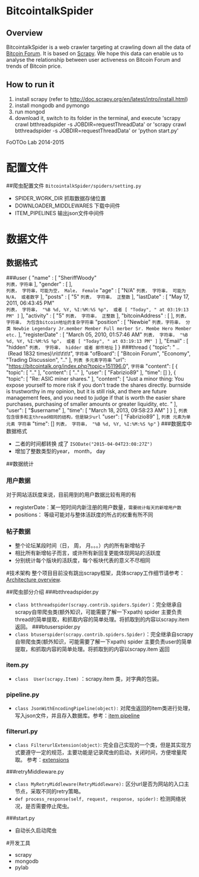 BitcointalkSpider
================
## Overview

BitcointalkSpider is a web crawler targeting at crawling down all the data of [Bitcoin Forum](http://www.bitcointalk.org). It is based on [Scrapy](http://www.scrapy.org). We hope this data can enable us to analyse the relationship between user activeness on Bitcoin Forum and trends of Bitcoin price.

## How to run it

1. install scrapy (refer to http://doc.scrapy.org/en/latest/intro/install.html)
2. install mongodb and pymongo
4. run mongod
3. download it, switch to its folder in the terminal, and execute 'scrapy crawl btthreadspider -s JOBDIR=requestThreadData' or 'scrapy crawl btthreadspider -s JOBDIR=requestThreadData' or 'python start.py'

FoOTOo Lab 2014-2015

# 配置文件
##爬虫配置文件 `BitcointalkSpider/spiders/setting.py`
- SPIDER_WORK_DIR 抓取数据存储位置 
- DOWNLOADER_MIDDLEWARES 下载中间件
- ITEM_PIPELINES 输出json文件中间件


# 数据文件
## 数据格式
###user
{
  "name" : [
    "SheriffWoody"                  
`列表，字符串`
  ],
  "gender" : [ ],                            
`列表， 字符串，可能为空， Male， Female`
  "age" : [
    "N/A" 
`列表， 字符串， 可能为 N/A， 或者数字`
  ],
  "posts" : [
    "5" 
`列表， 字符串， 正整数`
  ],
  "lastDate" : [
    "May 17, 2011, 06:43:45 PM"    
`列表， 字符串， "%B %d, %Y, %I:%M:%S %p"， 或者 [ "Today", " at 03:19:13 PM" ]`
  ],
  "activity" : [
    "5"
`列表， 字符串， 正整数`
  ],
  "bitcoinAddress" : [ ],
`列表，字符串， 为包含bitcoin地址的复杂字符串`
  "position" : [
    "Newbie"
`列表，字符串， 分类 Newbie Legendary Jr.member Member Full merber Sr. Membe Hero Member  etc.`
  ],
  "registerDate" : [
    "March 05, 2010, 01:57:46 AM"
`列表， 字符串， "%B %d, %Y, %I:%M:%S %p"， 或者 [ "Today", " at 03:19:13 PM" ]`
  ],
  "Email" : [
    "hidden"
`列表， 字符串， hidder 或者 邮件地址`
  ]
}
###thread
{
  "topic": " ..  (Read 1832 times)\n\t\t\t\t",
`字符串`
  "ofBoard": [
    "Bitcoin Forum",
    "Economy",
    "Trading Discussion",
    ".."
  ],
`列表 多元素字符串`
  "url": "https://bitcointalk.org/index.php?topic=151196.0",
 `字符串`
 "content": [
    {
      "topic": [
        ".."
      ],
      "content": [
        ".."
      ],
      "user": [
        "Fabrizio89"
      ],
      "time": []
    },
    {
      "topic": [
        "Re: ASIC miner shares."
      ],
      "content": [
        "Just a minor thing: You expose yourself to more risk if you don't trade the shares directly. burnside is trustworthy in my opinion, but it is still risk, and there are future management fees, and you need to judge if that is worth the easier share purchases, purchasing of smaller amounts or greater liquidity, etc. "
      ],
      "user": [
        "$username"
      ],
      "time": [
        "March 18, 2013, 09:58:23 AM"
      ]
    }
  ],
`列表 包含很多和主thread相同的结构，但是缺少url`
  "user": [
    "Fabrizio89"
  ],
`列表 元素为单元素 字符串`
  "time": []
`列表， 字符串， "%B %d, %Y, %I:%M:%S %p"`
}
###数据库中数据格式
- 二者的时间都转换 成了 ``ISODate("2015-04-04T23:08:27Z")``
- 增加了整数类型的year， month， day


##数据统计
### 用户数据
对于网站活跃度来说，目前用到的用户数据比较有用的有 


- registerDate：某一短时间内新注册的用户数量，`需要统计每天的新增用户数`
- positions： 等级可能对与整体活跃度的所占的权重有所不同


### 帖子数据
- 整个论坛某段时间（日， 周， 月。。。）内的所有新增帖子
- 相比所有新增帖子而言，或许所有新回复更能体现网站的活跃度
- 分别统计每个版块的活跃度，每个板块代表的意义不尽相同



#技术架构
整个项目目前没有跳出scrapy框架，具体scrapy工作细节请参考：[Architecture overview](http://doc.scrapy.org/en/latest/topics/architecture.html).


##爬虫部分介绍
###btthreadspider.py
- `class btthreadspider(scrapy.contrib.spiders.Spider)`：完全继承自scrapy自带爬虫类(额外知识，可能需要了解一下xpath) spider
主要负责thread的简单提取，和抓取内容的简单处理。将抓取到的内容以scrapy.item 返回。
###btuserspider.py
- `class btuserspider(scrapy.contrib.spiders.Spider)`：完全继承自scrapy自带爬虫类(额外知识，可能需要了解一下xpath) spider
主要负责user的简单提取，和抓取内容的简单处理。将抓取到的内容以scrapy.item 返回


### item.py
- `class  User(scrapy.Item)` ：scrapy.item 类，对字典的包装。


### pipeline.py
- `class JsonWithEncodingPipeline(object):` 对爬虫返回的item类进行处理，写入json文件，并且存入数据库。参考：[item pipeline](http://doc.scrapy.org/en/latest/topics/item-pipeline.html)

### filterurl.py
- `class FilterurlExtension(object)`: 完全自己实现的一个类，但是其实现方式要遵守一定的规范，主要功能是记录爬虫的启动，关闭时间，方便增量爬取。
参考：[extensions](http://doc.scrapy.org/en/latest/topics/extensions.html)

###retryMiddleware.py
- ``class MyRetryMiddleware(RetryMiddleware):`` 区分url是否为网站的入口主节点，采取不同的retry策略。
- ``def process_response(self, request, response, spider):`` 检测网络状况，是否需要停止爬虫。

###start.py
- 自动长久启动爬虫

#开发工具
- scrapy
- mongodb
- pylab
